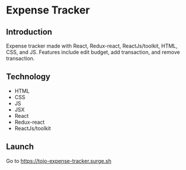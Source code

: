 # Expense Tracker
## Introduction
Expense tracker made with React, Redux-react, ReactJs/toolkit, HTML, CSS, and JS. Features include edit budget, add transaction, and remove transaction.
## Technology
* HTML
* CSS
* JS
* JSX
* React
* Redux-react
* ReactJs/toolkit
## Launch
Go to https://tojo-expense-tracker.surge.sh

